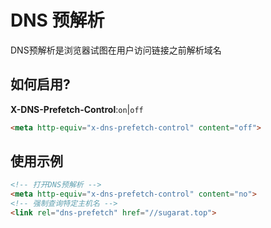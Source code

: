 # DNS 预解析

DNS预解析是浏览器试图在用户访问链接之前解析域名

## 如何启用?

**X-DNS-Prefetch-Control**:``on``|``off``
```html
<meta http-equiv="x-dns-prefetch-control" content="off">
```
## 使用示例
```html
<!-- 打开DNS预解析 -->
<meta http-equiv="x-dns-prefetch-control" content="no">
<!-- 强制查询特定主机名 -->
<link rel="dns-prefetch" href="//sugarat.top">
```

<comment/>
<tongji/>